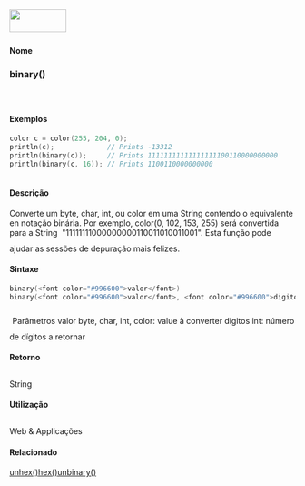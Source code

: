 <img height="40" src="../images/1pix.gif" width="100"/>
<img height="1" src="../images/1pix.gif" width="20"/>
<img height="1" src="../images/1pix.gif" width="555"/>

#### Nome
### binary()
<img height="25" src="../images/1pix.gif" width="1"/>

#### Exemplos

```pde
color c = color(255, 204, 0); 
println(c);             // Prints -13312 
println(binary(c));     // Prints 11111111111111111100110000000000 
println(binary(c, 16)); // Prints 1100110000000000 
 

```

#### Descrição
Converte um byte, char, int, ou color em uma
String contendo o equivalente en notação binária.
Por exemplo, color(0, 102, 153, 255) será convertida para a
String  "11111111000000000110011010011001". Esta
função pode ajudar as sessões de
depuração mais felizes.
<img height="25" src="../images/1pix.gif" width="1"/>

#### Sintaxe
```pde
binary(<font color="#996600">valor</font>)
binary(<font color="#996600">valor</font>, <font color="#996600">digitos</font>)

```
<img height="25" src="../images/1pix.gif" width="1"/>
Parâmetros
valor
byte, char, int, color: value à converter
digitos
int: número de dígitos a retornar
<img height="25" src="../images/1pix.gif" width="1"/>

#### Retorno

	
String
<img height="25" src="../images/1pix.gif" width="1"/>

#### Utilização

	
Web & Applicações
<img height="25" src="../images/1pix.gif" width="1"/>

#### Relacionado
[unhex()](unhex_)[hex()](hex_)[unbinary()](unbinary_)
